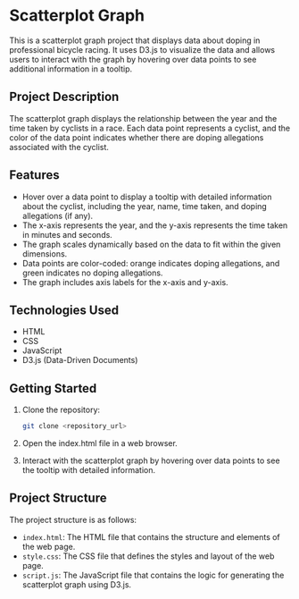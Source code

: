 # Scatterplot Graph
This is a scatterplot graph project that displays data about doping in professional bicycle racing. It uses D3.js to visualize the data and allows users to interact with the graph by hovering over data points to see additional information in a tooltip.

## Project Description
The scatterplot graph displays the relationship between the year and the time taken by cyclists in a race. Each data point represents a cyclist, and the color of the data point indicates whether there are doping allegations associated with the cyclist.

## Features
- Hover over a data point to display a tooltip with detailed information about the cyclist, including the year, name, time taken, and doping allegations (if any).
- The x-axis represents the year, and the y-axis represents the time taken in minutes and seconds.
- The graph scales dynamically based on the data to fit within the given dimensions.
- Data points are color-coded: orange indicates doping allegations, and green indicates no doping allegations.
- The graph includes axis labels for the x-axis and y-axis.

## Technologies Used
- HTML
- CSS
- JavaScript
- D3.js (Data-Driven Documents)

## Getting Started
1. Clone the repository:

   ```bash
   git clone <repository_url>
2. Open the index.html file in a web browser.

3. Interact with the scatterplot graph by hovering over data points to see the tooltip with detailed information.

## Project Structure
The project structure is as follows:

- `index.html`: The HTML file that contains the structure and elements of the web page.
- `style.css`: The CSS file that defines the styles and layout of the web page.
- `script.js`: The JavaScript file that contains the logic for generating the scatterplot graph using D3.js.
